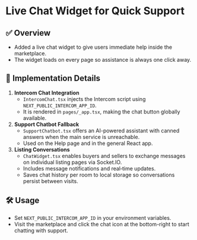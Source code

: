 # Live Chat Widget for Quick Support

## ✅ Overview
- Added a live chat widget to give users immediate help inside the marketplace.
- The widget loads on every page so assistance is always one click away.

## 🚀 Implementation Details
1. **Intercom Chat Integration**
   - `IntercomChat.tsx` injects the Intercom script using `NEXT_PUBLIC_INTERCOM_APP_ID`.
   - It is rendered in `pages/_app.tsx`, making the chat button globally available.
2. **Support Chatbot Fallback**
   - `SupportChatbot.tsx` offers an AI-powered assistant with canned answers when the main service is unreachable.
   - Used on the Help page and in the general React app.
3. **Listing Conversations**
   - `ChatWidget.tsx` enables buyers and sellers to exchange messages on individual listing pages via Socket.IO.
   - Includes message notifications and real‑time updates.
   - Saves chat history per room to local storage so conversations persist between visits.

## 🛠 Usage
- Set `NEXT_PUBLIC_INTERCOM_APP_ID` in your environment variables.
- Visit the marketplace and click the chat icon at the bottom-right to start chatting with support.
